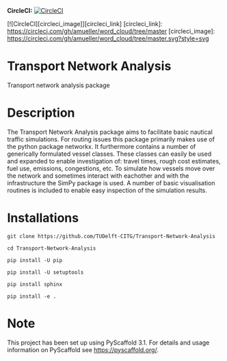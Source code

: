 **CircleCI:** [![CircleCI](https://circleci.com/gh/TUDelft-CITG/Transport-Network-Analysis.svg?style=svg)](https://circleci.com/gh/TUDelft-CITG/Transport-Network-Analysis)


[![CircleCI][circleci_image]][circleci_link]
[circleci_link]: https://circleci.com/gh/amueller/word_cloud/tree/master
[circleci_image]: https://circleci.com/gh/amueller/word_cloud/tree/master.svg?style=svg

Transport Network Analysis
==========================

Transport network analysis package 

Description
===========

The Transport Network Analysis package aims to facilitate basic nautical traffic simulations. For routing issues this package primarily makes use of the python package networkx. It furthermore contains a number of generically formulated vessel classes. These classes can easily be used and expanded to enable investigation of: travel times, rough cost estimates, fuel use, emissions, congestions, etc. To simulate how vessels move over the network and sometimes interact with eachother and with the infrastructure the SimPy package is used. A number of basic visualisation routines is included to enable easy inspection of the simulation results.

Installations
=============

    git clone https://github.com/TUDelft-CITG/Transport-Network-Analysis

    cd Transport-Network-Analysis

    pip install -U pip

    pip install -U setuptools

    pip install sphinx

    pip install -e .


Note
====

This project has been set up using PyScaffold 3.1. For details and usage
information on PyScaffold see https://pyscaffold.org/.

